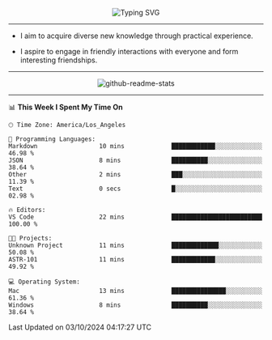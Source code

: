 <p align="center">
  <img src="https://readme-typing-svg.demolab.com?font=Fira+Code&weight=500&size=32&duration=2500&pause=1600&center=true&vCenter=true&random=false&width=1024&height=64&lines=Hi+there+%F0%9F%91%8B;I'm+delighted+you+could+make+it+here+%F0%9F%8E%89;I'm+Harry%2C+a+college+student+still+finding+my+way" alt="Typing SVG" />
</p>


---


- I aim to acquire diverse new knowledge through practical experience.

- I aspire to engage in friendly interactions with everyone and form interesting friendships.


---


<p align="center">
  <img src="https://github-readme-stats.vercel.app/api?username=Harry-Jing&show_icons=true" alt="github-readme-stats"/>
</p>


---

<!--START_SECTION:waka-->
📊 **This Week I Spent My Time On** 

```text
🕑︎ Time Zone: America/Los_Angeles

💬 Programming Languages: 
Markdown                 10 mins             ████████████░░░░░░░░░░░░░   46.98 % 
JSON                     8 mins              ██████████░░░░░░░░░░░░░░░   38.64 % 
Other                    2 mins              ███░░░░░░░░░░░░░░░░░░░░░░   11.39 % 
Text                     0 secs              █░░░░░░░░░░░░░░░░░░░░░░░░   02.98 % 

🔥 Editors: 
VS Code                  22 mins             █████████████████████████   100.00 % 

🐱‍💻 Projects: 
Unknown Project          11 mins             █████████████░░░░░░░░░░░░   50.08 % 
ASTR-101                 11 mins             ████████████░░░░░░░░░░░░░   49.92 % 

💻 Operating System: 
Mac                      13 mins             ███████████████░░░░░░░░░░   61.36 % 
Windows                  8 mins              ██████████░░░░░░░░░░░░░░░   38.64 % 
```


 Last Updated on 03/10/2024 04:17:27 UTC
<!--END_SECTION:waka-->
